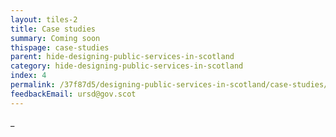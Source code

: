 ```yaml
---
layout: tiles-2
title: Case studies
summary: Coming soon
thispage: case-studies
parent: hide-designing-public-services-in-scotland
category: hide-designing-public-services-in-scotland
index: 4
permalink: /37f87d5/designing-public-services-in-scotland/case-studies/
feedbackEmail: ursd@gov.scot
---
```


_
